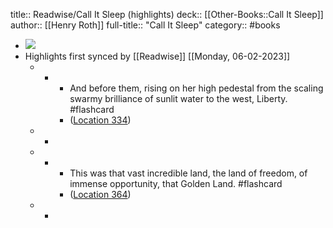 title:: Readwise/Call It Sleep (highlights)
deck:: [[Other-Books::Call It Sleep]]
author:: [[Henry Roth]]
full-title:: "Call It Sleep"
category:: #books

- ![](https://images-na.ssl-images-amazon.com/images/I/51593m8Q7pL._SL200_.jpg)
- Highlights first synced by [[Readwise]] [[Monday, 06-02-2023]]
	- -
		- And before them, rising on her high pedestal from the scaling swarmy brilliance of sunlit water to the west, Liberty. #flashcard
		- ([Location 334](https://readwise.io/to_kindle?action=open&asin=B00F8FXE8M&location=334))
	- -
	- -
		- This was that vast incredible land, the land of freedom, of immense opportunity, that Golden Land. #flashcard
		- ([Location 364](https://readwise.io/to_kindle?action=open&asin=B00F8FXE8M&location=364))
	- -